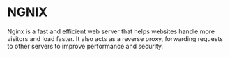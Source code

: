# NGNIX
Nginx is a fast and efficient web server that helps websites handle more visitors and load faster. It also acts as a reverse proxy, forwarding requests to other servers to improve performance and security.
